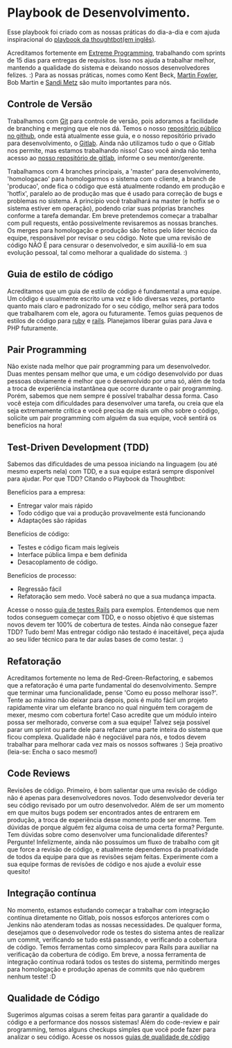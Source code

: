 # Playbook de Desenvolvimento.

Esse playbook foi criado com as nossas práticas do dia-a-dia e com ajuda inspiracional do [playbook da thoughtbot(em inglês)](https://playbook.thoughtbot.com/#developing).

Acreditamos fortemente em [Extreme Programming](https://en.wikipedia.org/wiki/Extreme_programming), trabalhando com sprints de 15 dias para entregas de requisitos. Isso nos ajuda a trabalhar melhor, mantendo a qualidade do sistema e deixando nossos desenvolvedores felizes. :) 
Para as nossas práticas, nomes como Kent Beck, [Martin Fowler](http://martinfowler.com/), Bob Martin e [Sandi Metz](http://www.sandimetz.com/) são muito importantes para nós.

## Controle de Versão

Trabalhamos com [Git](http://git-scm.com/) para controle de versão, pois adoramos a facilidade de branching e merging que ele nos dá. Temos o nosso [repositório público no github](https://github.com/sti-uff), onde está atualmente esse guia, e o nosso repositório privado para desenvolvimento, o [Gitlab](https://about.gitlab.com/). Ainda não utilizamos tudo o que o Gitlab nos permite, mas estamos trabalhando nisso! Caso você ainda não tenha acesso ao [nosso repositório de gitlab](https://sistemas.uff.br/sti/git/), informe o seu mentor/gerente.

Trabalhamos com 4 branches principais, a 'master' para desenvolvimento, 'homologacao' para homologarmos o sistema com o cliente, a branch de 'producao', onde fica o código que está atualmente rodando em produção e 'hotfix', paralelo ao de produção mas que é usado para correção de bugs e problemas no sistema. A princípio você trabalhará na master (e hotfix se o sistema estiver em operação), podendo criar suas próprias branches conforme a tarefa demandar. Em breve pretendemos começar a trabalhar com pull requests, então possivelmente revisaremos as nossas branches. Os merges para homologação e produção são feitos pelo líder técnico da equipe, responsável por revisar o seu código. Note que uma revisão de código NÃO É para censurar o desenvolvedor, e sim auxiliá-lo em sua evolução pessoal, tal como melhorar a qualidade do sistema. :)

## Guia de estilo de código

Acreditamos que um guia de estilo de código é fundamental a uma equipe. Um código é usualmente escrito uma vez e lido diversas vezes, portanto quanto mais claro e padronizado for o seu código, melhor será para todos que trabalharem com ele, agora ou futuramente.
Temos guias pequenos de estilos de código para [ruby](styleguides/ruby.md) e [rails](styleguides/rails.md). Planejamos liberar guias para Java e PHP futuramente.

## Pair Programming

Não existe nada melhor que pair programming para um desenvolvedor. Duas mentes pensam melhor que uma, e um código desenvolvido por duas pessoas obviamente é melhor que o desenvolvido por uma só, além de toda a troca de experiência instantânea que ocorre durante o pair programming. Porém, sabemos que nem sempre é possível trabalhar dessa forma. Caso você esteja com dificuldades para desenvolver uma tarefa, ou creia que ela seja extremamente crítica e você precisa de mais um olho sobre o código, solicite um pair programming com alguém da sua equipe, você sentirá os benefícios na hora!

## Test-Driven Development (TDD)

Sabemos das dificuldades de uma pessoa iniciando na linguagem (ou até mesmo experts nela) com TDD, e a sua equipe estará sempre disponível para ajudar.
Por que TDD? Citando o Playbook da Thoughtbot:

Benefícios para a empresa:

* Entregar valor mais rápido
* Todo código que vai a produção provavelmente está funcionando
* Adaptações são rápidas
  
Benefícios de código:

* Testes e código ficam mais legíveis
* Interface pública limpa e bem definida
* Desacoplamento de código.

Benefícios de processo:

* Regressão fácil
* Refatoração sem medo. Você saberá no que a sua mudança impacta.

Acesse o nosso [guia de testes Rails](testing/rails/main.md) para exemplos. Entendemos que nem todos conseguem começar com TDD, e o nosso objetivo é que sistemas novos devem ter 100% de cobertura de testes. Ainda não consegue fazer TDD? Tudo bem! Mas entregar código não testado é inaceitável, peça ajuda ao seu líder técnico para te dar aulas bases de como testar. :)

## Refatoração

Acreditamos fortemente no lema de Red-Green-Refactoring, e sabemos que a refatoração é uma parte fundamental do desenvolvimento. Sempre que terminar uma funcionalidade, pense 'Como eu posso melhorar isso?'. Tente ao máximo não deixar para depois, pois é muito fácil um projeto rapidamente virar um elefante branco no qual ninguém tem coragem de mexer, mesmo com cobertura forte! Caso acredite que um módulo inteiro possa ser melhorado, converse com a sua equipe! Talvez seja possível parar um sprint ou parte dele para refazer uma parte inteira do sistema que ficou complexa. Qualidade não é negociável para nós, e todos devem trabalhar para melhorar cada vez mais os nossos softwares :) Seja proativo (leia-se: Encha o saco mesmo!)

## Code Reviews

Revisões de código. Primeiro, é bom salientar que uma revisão de código não é apenas para desenvolvedores novos. Todo desenvolvedor deveria ter seu código revisado por um outro desenvolvedor. Além de ser um momento em que muitos bugs podem ser encontrados antes de entrarem em produção, a troca de experiência desse momento pode ser enorme. Tem dúvidas de porque alguém fez alguma coisa de uma certa forma? Pergunte. Tem dúvidas sobre como desenvolver uma funcionalidade diferentes? Pergunte!
Infelizmente, ainda não possuímos um fluxo de trabalho com git que force a revisão de código, e atualmente dependemos da proatividade de todos da equipe para que as revisões sejam feitas. Experimente com a sua equipe formas de revisões de código e nos ajude a evoluir esse quesito!

## Integração contínua

No momento, estamos estudando começar a trabalhar com integração contínua diretamente no Gitlab, pois nossos esforços anteriores com o Jenkins não atenderam todas as nossas necessidades. De qualquer forma, desejamos que o desenvolvedor rode os testes do sistema antes de realizar um commit, verificando se tudo está passando, e verificando a cobertura de código. Temos ferramentas como simplecov para Rails para auxiliar na verificação da cobertura de código. Em breve, a nossa ferramenta de integração contínua rodará todos os testes do sistema, permitindo merges para homologação e produção apenas de commits que não quebrem nenhum teste! :D

## Qualidade de Código

Sugerimos algumas coisas a serem feitas para garantir a qualidade do código e a performance dos nossos sistemas! Além do code-review e pair programming, temos alguns checkups simples que você pode fazer para analizar o seu código. Acesse os nossos [guias de qualidade de código](qualityguides/main.md)
